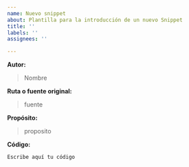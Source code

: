 ```yaml
---
name: Nuevo snippet
about: Plantilla para la introducción de un nuevo Snippet
title: ''
labels: ''
assignees: ''

---
```


**Autor:** 
> Nombre

**Ruta o fuente original:**
> fuente

**Propósito:** 
> proposito

**Código:**
```
Escribe aquí tu código
```
